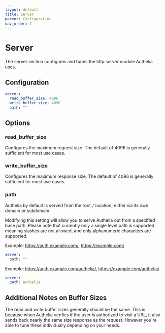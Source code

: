 ```yaml
---
layout: default
title: Server
parent: Configuration
nav_order: 7
---
```


# Server

The server section configures and tunes the http server module Authelia uses.

## Configuration

```yaml
server:
  read_buffer_size: 4096
  write_buffer_size: 4096
  path: ""
```

## Options

### read_buffer_size

Configures the maximum request size. The default of 4096 is generally sufficient for most use cases.

### write_buffer_size

Configures the maximum response size. The default of 4096 is generally sufficient for most use cases.

### path

Authelia by default is served from the root `/` location, either via its own domain or subdomain.

Modifying this setting will allow you to serve Authelia out from a specified base path. Please note
that currently only a single level path is supported meaning slashes are not allowed, and only
alphanumeric characters are supported.

Example: https://auth.example.com/, https://example.com/
```yaml
server:
  path: ""
```

Example: https://auth.example.com/authelia/, https://example.com/authelia/
```yaml
server:
  path: authelia
```

## Additional Notes on Buffer Sizes

The read and write buffer sizes generally should be the same. This is because when Authelia verifies 
if the user is authorized to visit a URL, it also sends back nearly the same size response as the request. However
you're able to tune these individually depending on your needs.